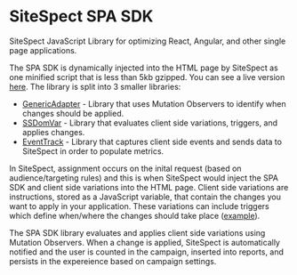 # SiteSpect SPA SDK
SiteSpect JavaScript Library for optimizing React, Angular, and other single page applications. 

The SPA SDK is dynamically injected into the HTML page by SiteSpect as one minified script that is less than 5kb gzipped. You can see a live version <a href="http://www.sitespect.com/__ssobj/core.js+ssdomvar.js+generic-adapter.js">here</a>. The library is split into 3 smaller libraries:
- <a href="https://github.com/sitespect/SiteSpect_SPA_SDK/blob/master/generic-adapter-debug.js">GenericAdapter</a> - Library that uses Mutation Observers to identify when changes should be applied. 
- <a href="https://github.com/sitespect/SiteSpect_SPA_SDK/blob/master/ssdomvar-debug.js">SSDomVar</a> - Library that evaluates client side variations, triggers, and applies changes.
- <a href="https://github.com/sitespect/SiteSpect_SPA_SDK/blob/master/core-debug.js">EventTrack</a> - Library that captures client side events and sends data to SiteSpect in order to populate metrics.

In SiteSpect, assignment occurs on the inital request (based on audience/targeting rules) and this is when SiteSpect would inject the SPA SDK and client side variations into the HTML page. Client side variations are instructions, stored as a JavaScript variable, that contain the changes you want to apply in your application. These variations can include triggers which define when/where the changes should take place (<a href="https://github.com/sitespect/SiteSpect_SPA_SDK/blob/master/csf_example.js">example</a>).

The SPA SDK library evaluates and applies client side variations using Mutation Observers. When a change is applied, SiteSpect is automatically notified and the user is counted in the campaign, inserted into reports, and persists in the expereience based on campaign settings. 
